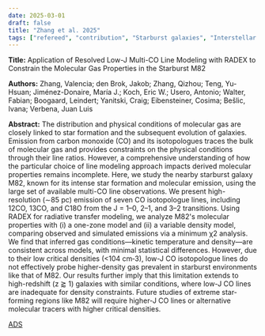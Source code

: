 ```yaml
---
date: 2025-03-01
draft: false
title: "Zhang et al. 2025"
tags: ["refereed", "contribution", "Starburst galaxies", "Interstellar medium", "Molecular gas", "Molecular spectroscopy", "Millimeter-wave spectroscopy", "Star formation", "Millimeter-wave spectroscoopy", "Star formation"]
---
```


**Title:** Application of Resolved Low-J Multi-CO Line Modeling with RADEX 
to Constrain the Molecular Gas Properties in the Starburst M82

**Authors:**  Zhang, Valencia; den Brok, Jakob; Zhang, Qizhou; Teng, Yu-Hsuan; Jiménez-Donaire, María J.; Koch, Eric W.; Usero, Antonio; Walter, Fabian; Boogaard, Leindert; Yanitski, Craig; Eibensteiner, Cosima; Bešlic, Ivana; Verbena, Juan Luis

**Abstract:** The distribution and physical conditions of molecular gas are closely linked to star formation and the subsequent evolution of galaxies. Emission from carbon monoxide (CO) and its isotopologues traces the bulk of molecular gas and provides constraints on the physical conditions through their line ratios. However, a comprehensive understanding of how the particular choice of line modeling approach impacts derived molecular properties remains incomplete. Here, we study the nearby starburst galaxy M82, known for its intense star formation and molecular emission, using the large set of available multi-CO line observations. We present high-resolution (∼85 pc) emission of seven CO isotopologue lines, including 12CO, 13CO, and C18O from the J = 1–0, 2–1, and 3–2 transitions. Using RADEX for radiative transfer modeling, we analyze M82's molecular properties with (i) a one-zone model and (ii) a variable density model, comparing observed and simulated emissions via a minimum χ2 analysis. We find that inferred gas conditions—kinetic temperature and density—are consistent across models, with minimal statistical differences. However, due to their low critical densities (<104 cm‑3), low-J CO isotopologue lines do not effectively probe higher-density gas prevalent in starburst environments like that of M82. Our results further imply that this limitation extends to high-redshift (z ⪆ 1) galaxies with similar conditions, where low-J CO lines are inadequate for density constraints. Future studies of extreme star-forming regions like M82 will require higher-J CO lines or alternative molecular tracers with higher critical densities. 

[ADS](https://ui.adsabs.harvard.edu/abs/2025ApJ...982...21Z/abstract)
